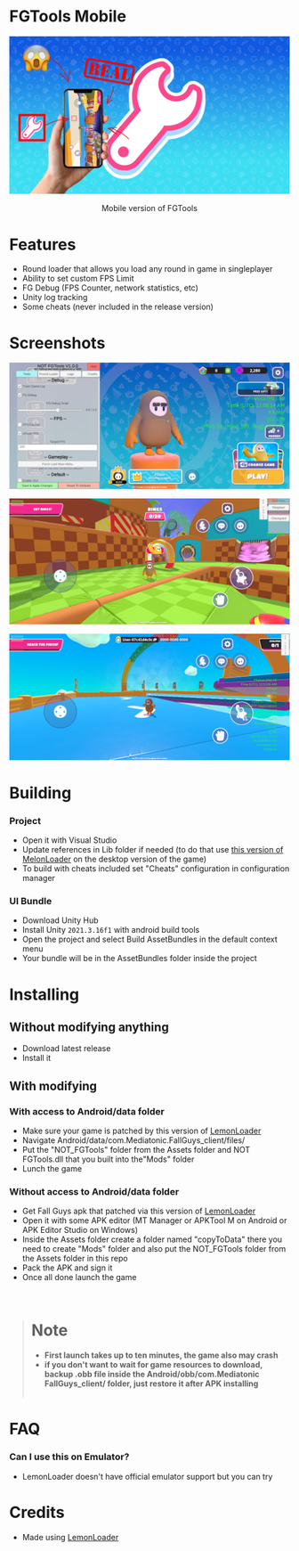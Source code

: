 # FGTools Mobile

![Logo](Assets/GitHubImages/FGToolsMSplash.png)

<p align="center">Mobile version of FGTools</p>

# Features
- Round loader that allows you load any round in game in singleplayer
- Ability to set custom FPS Limit
- FG Debug (FPS Counter, network statistics, etc)
- Unity log tracking
- Some cheats (never included in the release version)

# Screenshots

![Screenshot](Assets/GitHubImages/S1.png)

![Screenshot](Assets/GitHubImages/S2.png)

![Screenshot](Assets/GitHubImages/S3.png)

# Building
### Project
- Open it with Visual Studio
- Update references in Lib folder if needed (to do that use [this version of MelonLoader](https://github.com/LavaGang/MelonLoader/releases/tag/v0.5.7) on the desktop version of the game)
- To build with cheats included set "Cheats" configuration in configuration manager

### UI Bundle
- Download Unity Hub
- Install Unity ``2021.3.16f1`` with android build tools 
- Open the project and select Build AssetBundles in the default context menu
- Your bundle will be in the AssetBundles folder inside the project

# Installing
## Without modifying anything 
- Download latest release
- Install it 

## With modifying 
### With access to Android/data folder
- Make sure your game is patched by this version of [LemonLoader](https://github.com/LemonLoader/MelonLoader_057/releases/tag/0.2.0.1) 
- Navigate Android/data/com.Mediatonic.FallGuys_client/files/
- Put the "NOT_FGTools" folder from the Assets folder and NOT FGTools.dll that you built into the"Mods" folder 
- Lunch the game

### Without access to Android/data folder
- Get Fall Guys apk that patched via this version of [LemonLoader](https://github.com/LemonLoader/MelonLoader_057/releases/tag/0.2.0.1) 
- Open it with some APK editor (MT Manager or APKTool M on Android or APK Editor Studio on Windows)
- Inside the Assets folder create a folder named "copyToData" there you need to create "Mods" folder and also put the NOT_FGTools folder from the Assets folder in this repo 
- Pack the APK and sign it
- Once all done launch the game

<br>

> # Note
>
> - <b>First launch takes up to ten minutes, the game also may crash</b>
> - <b>if you don't want to wait for game resources to download, backup .obb file inside the Android/obb/com.Mediatonic FallGuys_client/ folder, just restore it after APK installing</b>
<br><br>

# FAQ
### Can I use this on Emulator?
- LemonLoader doesn't have official emulator support but you can try

# Credits
- Made using [LemonLoader](https://github.com/LemonLoader/MelonLoader_057)